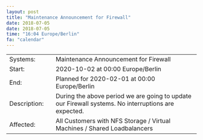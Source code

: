```yaml
---
layout: post
title: "Maintenance Announcement for Firewall"
date: 2018-07-05
date: 2018-07-05
time: "16:04 Europe/Berlin"
fa: "calendar"
---
```


|                   |   |                                                                      |
|-------------------|---|----------------------------------------------------------------------|
| Systems:          |   | Maintenance Announcement for Firewall|
| Start:            |   | 2020-10-02 at 00:00 Europe/Berlin |
| End:              |   | Planned for 2020-02-01 at 00:00  Europe/Berlin |
| Description:      |   | During the above period we are going to update our Firewall systems. No interruptions are expected. |
| Affected:         |   |All Customers with NFS Storage / Virtual Machines / Shared Loadbalancers |